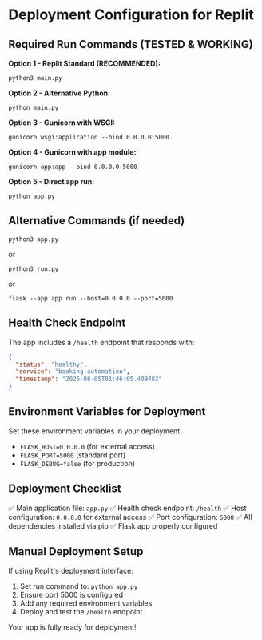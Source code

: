 # Deployment Configuration for Replit

## Required Run Commands (TESTED & WORKING)

**Option 1 - Replit Standard (RECOMMENDED):**
```
python3 main.py
```

**Option 2 - Alternative Python:**
```
python main.py
```

**Option 3 - Gunicorn with WSGI:**
```
gunicorn wsgi:application --bind 0.0.0.0:5000
```

**Option 4 - Gunicorn with app module:**
```
gunicorn app:app --bind 0.0.0.0:5000
```

**Option 5 - Direct app run:**
```
python app.py
```

## Alternative Commands (if needed)
```
python3 app.py
```
or
```
python3 run.py
```
or
```
flask --app app run --host=0.0.0.0 --port=5000
```

## Health Check Endpoint
The app includes a `/health` endpoint that responds with:
```json
{
  "status": "healthy",
  "service": "booking-automation", 
  "timestamp": "2025-08-05T01:46:05.409482"
}
```

## Environment Variables for Deployment
Set these environment variables in your deployment:
- `FLASK_HOST=0.0.0.0` (for external access)
- `FLASK_PORT=5000` (standard port)
- `FLASK_DEBUG=false` (for production)

## Deployment Checklist
✅ Main application file: `app.py`
✅ Health check endpoint: `/health`
✅ Host configuration: `0.0.0.0` for external access
✅ Port configuration: `5000`
✅ All dependencies installed via pip
✅ Flask app properly configured

## Manual Deployment Setup
If using Replit's deployment interface:
1. Set run command to: `python app.py`
2. Ensure port 5000 is configured
3. Add any required environment variables
4. Deploy and test the `/health` endpoint

Your app is fully ready for deployment!